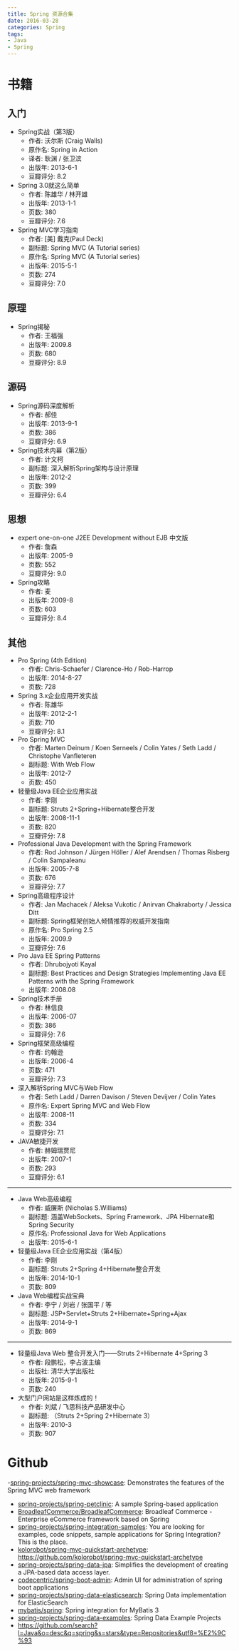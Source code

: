 ```yaml
---
title: Spring 资源合集
date: 2016-03-28
categories: Spring
tags:
- Java
- Spring
---
```


# 书籍
## 入门
- Spring实战（第3版）
    - 作者: 沃尔斯 (Craig Walls)
    - 原作名: Spring in Action
    - 译者: 耿渊 / 张卫滨
    - 出版年: 2013-6-1
    - 豆瓣评分: 8.2
- Spring 3.0就这么简单
    - 作者: 陈雄华 / 林开雄
    - 出版年: 2013-1-1
    - 页数: 380
    - 豆瓣评分: 7.6
- Spring MVC学习指南
    - 作者: [美] 戴克(Paul Deck)
    - 副标题: Spring MVC (A Tutorial series)
    - 原作名: Spring MVC (A Tutorial series)
    - 出版年: 2015-5-1
    - 页数: 274
    - 豆瓣评分: 7.0


## 原理
- Spring揭秘
    - 作者: 王福强
    - 出版年: 2009.8
    - 页数: 680
    - 豆瓣评分: 8.9

## 源码
- Spring源码深度解析
    - 作者: 郝佳
    - 出版年: 2013-9-1
    - 页数: 386
    - 豆瓣评分: 6.9
- Spring技术内幕（第2版）
    - 作者: 计文柯
    - 副标题: 深入解析Spring架构与设计原理
    - 出版年: 2012-2
    - 页数: 399
    - 豆瓣评分: 6.4

## 思想
- expert one-on-one J2EE Development without EJB 中文版
    - 作者: 詹森
    - 出版年: 2005-9
    - 页数: 552
    - 豆瓣评分: 9.0
- Spring攻略
    - 作者: 麦
    - 出版年: 2009-8
    - 页数: 603
    - 豆瓣评分: 8.4

## 其他

- Pro Spring (4th Edition)
    - 作者: Chris-Schaefer / Clarence-Ho / Rob-Harrop
    - 出版年: 2014-8-27
    - 页数: 728
- Spring 3.x企业应用开发实战
    - 作者: 陈雄华
    - 出版年: 2012-2-1
    - 页数: 710
    - 豆瓣评分: 8.1
- Pro Spring MVC
    - 作者: Marten Deinum / Koen Serneels / Colin Yates / Seth Ladd / Christophe Vanfleteren
    - 副标题: With Web Flow
    - 出版年: 2012-7
    - 页数: 450
- 轻量级Java EE企业应用实战
    - 作者: 李刚
    - 副标题: Struts 2+Spring+Hibernate整合开发
    - 出版年: 2008-11-1
    - 页数: 820
    - 豆瓣评分: 7.8
- Professional Java Development with the Spring Framework
    - 作者: Rod Johnson / Jürgen Höller / Alef Arendsen / Thomas Risberg / Colin Sampaleanu
    - 出版年: 2005-7-8
    - 页数: 676
    - 豆瓣评分: 7.7
- Spring高级程序设计
    - 作者: Jan Machacek / Aleksa Vukotic / Anirvan Chakraborty / Jessica Ditt
    - 副标题: Spring框架创始人倾情推荐的权威开发指南
    - 原作名: Pro Spring 2.5
    - 出版年: 2009.9
    - 豆瓣评分: 7.6
- Pro Java EE Spring Patterns
    - 作者: Dhrubojyoti Kayal
    - 副标题: Best Practices and Design Strategies Implementing Java EE Patterns with the Spring Framework
    - 出版年: 2008.08
- Spring技术手册
    - 作者: 林信良
    - 出版年: 2006-07
    - 页数: 386
    - 豆瓣评分: 7.6
- Spring框架高级编程
    - 作者: 约翰逊
    - 出版年: 2006-4
    - 页数: 471
    - 豆瓣评分: 7.3
- 深入解析Spring MVC与Web Flow
    - 作者: Seth Ladd / Darren Davison / Steven Devijver / Colin Yates
    - 原作名: Expert Spring MVC and Web Flow
    - 出版年: 2008-11
    - 页数: 334
    - 豆瓣评分: 7.1
- JAVA敏捷开发
    - 作者: 赫姆瑞贾尼
    - 出版年: 2007-1
    - 页数: 293
    - 豆瓣评分: 6.1

---

- Java Web高级编程
    - 作者: 威廉斯 (Nicholas S.Williams)
    - 副标题: 涵盖WebSockets、Spring Framework、JPA Hibernate和Spring Security
    - 原作名: Professional Java for Web Applications
    - 出版年: 2015-6-1
- 轻量级Java EE企业应用实战（第4版）
    - 作者: 李刚
    - 副标题: Struts 2+Spring 4+Hibernate整合开发
    - 出版年: 2014-10-1
    - 页数: 809
- Java Web编程实战宝典
    - 作者: 李宁 / 刘岩 / 张国平 / 等
    - 副标题: JSP+Servlet+Struts 2+Hibernate+Spring+Ajax
    - 出版年: 2014-9-1
    - 页数: 869

---

- 轻量级Java Web 整合开发入门——Struts 2+Hibernate 4+Spring 3
    - 作者: 段鹏松，李占波主编
    - 出版社: 清华大学出版社
    - 出版年: 2015-9-1
    - 页数: 240
- 大型门户网站是这样炼成的！
    - 作者: 刘斌 / 飞思科技产品研发中心
    - 副标题: （Struts 2+Spring 2+Hibernate 3）
    - 出版年: 2010-3
    - 页数: 907


# Github
-[spring-projects/spring-mvc-showcase](https://github.com/spring-projects/spring-mvc-showcase): Demonstrates the features of the Spring MVC web framework
- [spring-projects/spring-petclinic](https://github.com/spring-projects/spring-petclinic): A sample Spring-based application
- [BroadleafCommerce/BroadleafCommerce](https://github.com/BroadleafCommerce/BroadleafCommerce): Broadleaf Commerce - Enterprise eCommerce framework based on Spring
- [spring-projects/spring-integration-samples](https://github.com/spring-projects/spring-integration-samples): You are looking for examples, code snippets, sample applications for Spring Integration? This is the place.
- [kolorobot/spring-mvc-quickstart-archetype](https://github.com/kolorobot/spring-mvc-quickstart-archetype): https://github.com/kolorobot/spring-mvc-quickstart-archetype
- [spring-projects/spring-data-jpa](https://github.com/spring-projects/spring-data-jpa): Simplifies the development of creating a JPA-based data access layer.
- [codecentric/spring-boot-admin](https://github.com/codecentric/spring-boot-admin): Admin UI for administration of spring boot applications
- [spring-projects/spring-data-elasticsearch](https://github.com/spring-projects/spring-data-elasticsearch): Spring Data implementation for ElasticSearch
- [mybatis/spring](https://github.com/mybatis/spring): Spring integration for MyBatis 3
- [spring-projects/spring-data-examples](https://github.com/spring-projects/spring-data-examples): Spring Data Example Projects
- https://github.com/search?l=Java&o=desc&q=spring&s=stars&type=Repositories&utf8=%E2%9C%93
